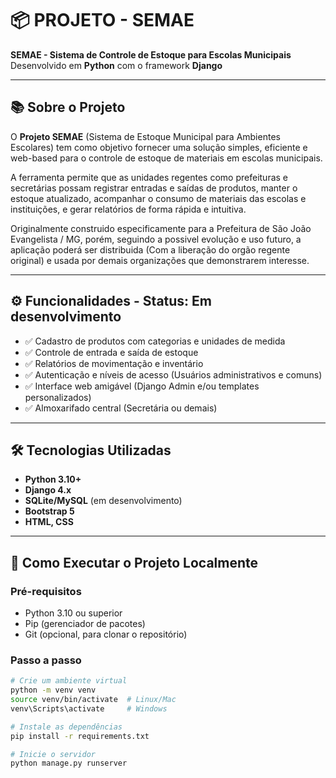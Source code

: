 # 📦 PROJETO - SEMAE

**SEMAE - Sistema de Controle de Estoque para Escolas Municipais**  
Desenvolvido em **Python** com o framework **Django**

---

## 📚 Sobre o Projeto

O **Projeto SEMAE** (Sistema de Estoque Municipal para Ambientes Escolares) tem como objetivo fornecer uma solução simples, eficiente e web-based para o controle de estoque de materiais em escolas municipais.

A ferramenta permite que as unidades regentes como prefeituras e secretárias possam registrar entradas e saídas de produtos, manter o estoque atualizado, acompanhar o consumo de materiais das escolas e instituições, e gerar relatórios de forma rápida e intuitiva.

Originalmente construido especificamente para a Prefeitura de São João Evangelista / MG, porém, seguindo a possivel evolução e uso futuro, a aplicação poderá ser distribuida (Com a liberação do orgão regente original) e usada por demais organizações que demonstrarem interesse.

---

## ⚙️ Funcionalidades - Status: Em desenvolvimento

- ✅ Cadastro de produtos com categorias e unidades de medida  
- ✅ Controle de entrada e saída de estoque  
- ✅ Relatórios de movimentação e inventário  
- ✅ Autenticação e níveis de acesso (Usuários administrativos e comuns)  
- ✅ Interface web amigável (Django Admin e/ou templates personalizados)  
- ✅ Almoxarifado central (Secretária ou demais)

---

## 🛠️ Tecnologias Utilizadas

- **Python 3.10+**
- **Django 4.x**
- **SQLite/MySQL** (em desenvolvimento)
- **Bootstrap 5**
- **HTML, CSS**

---

## 🚀 Como Executar o Projeto Localmente

### Pré-requisitos

- Python 3.10 ou superior
- Pip (gerenciador de pacotes)
- Git (opcional, para clonar o repositório)

### Passo a passo

```bash
# Crie um ambiente virtual
python -m venv venv
source venv/bin/activate  # Linux/Mac
venv\Scripts\activate     # Windows

# Instale as dependências
pip install -r requirements.txt

# Inicie o servidor
python manage.py runserver
